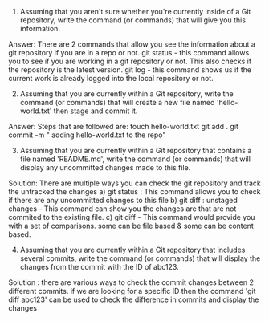 1) Assuming that you aren't sure whether you're currently inside of a Git repository, write the command (or commands) that will give you this information.

Answer: There are 2 commands that allow you see the information about a git repository if you are in a repo or not. 
	git status - this command allows you to see if you are working in a git repository or not. This also checks if the repository is the latest version.
	git log - this command shows us if the current work is already logged into the local repository or not. 

2) Assuming that you are currently within a Git repository, write the command (or commands) that will create a new file named 'hello-world.txt' then stage and commit it.

Answer: Steps that are followed are:
	touch hello-world.txt
	git add .
	git commit -m " adding hello-world.txt to the repo" 

3) Assuming that you are currently within a Git repository that contains a file named 'README.md', write the command (or commands) that will display any uncommitted changes made to this file.

Solution: There are multiple ways you can check the git repository and track the untracked the changes
	a) git status : This command allows you to check if there are any uncommitted changes to this file	b) git diff : unstaged changes - This command can show you the changes are that are not commited to the existing file.
	c) git diff - This command would provide you with a set of comparisons. some can be file based &
some can be content based.

4) Assuming that you are currently within a Git repository that includes several commits, write the command (or commands) that will display the changes from the commit with the ID of abc123.
	
Solution : there are various ways to check the commit changes between 2 different commits. if we are looking for a specific ID then the command 'git diff abc123' can be used to check the difference in commits and display the changes

